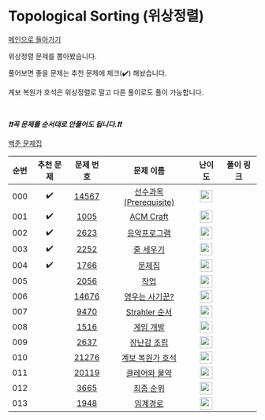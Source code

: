 # Topological Sorting (위상정렬)

[메인으로 돌아가기](https://github.com/tony9402/baekjoon)

위상정렬 문제를 뽑아봤습니다.

풀어보면 좋을 문제는 추천 문제에 체크(:heavy_check_mark:) 해놨습니다.

계보 복원가 호석은 위상정렬로 말고 다른 풀이로도 풀이 가능합니다.

<br>

***❗️❗️꼭 문제를 순서대로 안풀어도 됩니다.❗️❗️***

[백준 문제집](https://www.acmicpc.net/workbook/view/7165)


|순번|추천 문제|문제 번호|문제 이름|난이도|풀이 링크|
|:--:|:--:|:--:|:--:|:--:|:--:|
|000|:heavy_check_mark:|<a href="https://www.acmicpc.net/problem/14567" target="_blank">14567</a>|<a href="https://www.acmicpc.net/problem/14567" target="_blank">선수과목 (Prerequisite)</a>|<img height="25px" width="25px" src="https://static.solved.ac/tier_small/11.svg"/>||
|001|:heavy_check_mark:|<a href="https://www.acmicpc.net/problem/1005" target="_blank">1005</a>|<a href="https://www.acmicpc.net/problem/1005" target="_blank">ACM Craft</a>|<img height="25px" width="25px" src="https://static.solved.ac/tier_small/13.svg"/>||
|002|:heavy_check_mark:|<a href="https://www.acmicpc.net/problem/2623" target="_blank">2623</a>|<a href="https://www.acmicpc.net/problem/2623" target="_blank">음악프로그램</a>|<img height="25px" width="25px" src="https://static.solved.ac/tier_small/13.svg"/>||
|003|:heavy_check_mark:|<a href="https://www.acmicpc.net/problem/2252" target="_blank">2252</a>|<a href="https://www.acmicpc.net/problem/2252" target="_blank">줄 세우기</a>|<img height="25px" width="25px" src="https://static.solved.ac/tier_small/13.svg"/>||
|004|:heavy_check_mark:|<a href="https://www.acmicpc.net/problem/1766" target="_blank">1766</a>|<a href="https://www.acmicpc.net/problem/1766" target="_blank">문제집</a>|<img height="25px" width="25px" src="https://static.solved.ac/tier_small/14.svg"/>||
|005||<a href="https://www.acmicpc.net/problem/2056" target="_blank">2056</a>|<a href="https://www.acmicpc.net/problem/2056" target="_blank">작업</a>|<img height="25px" width="25px" src="https://static.solved.ac/tier_small/12.svg"/>||
|006||<a href="https://www.acmicpc.net/problem/14676" target="_blank">14676</a>|<a href="https://www.acmicpc.net/problem/14676" target="_blank">영우는 사기꾼?</a>|<img height="25px" width="25px" src="https://static.solved.ac/tier_small/13.svg"/>||
|007||<a href="https://www.acmicpc.net/problem/9470" target="_blank">9470</a>|<a href="https://www.acmicpc.net/problem/9470" target="_blank">Strahler 순서</a>|<img height="25px" width="25px" src="https://static.solved.ac/tier_small/13.svg"/>||
|008||<a href="https://www.acmicpc.net/problem/1516" target="_blank">1516</a>|<a href="https://www.acmicpc.net/problem/1516" target="_blank">게임 개발</a>|<img height="25px" width="25px" src="https://static.solved.ac/tier_small/13.svg"/>||
|009||<a href="https://www.acmicpc.net/problem/2637" target="_blank">2637</a>|<a href="https://www.acmicpc.net/problem/2637" target="_blank">장난감 조립</a>|<img height="25px" width="25px" src="https://static.solved.ac/tier_small/14.svg"/>||
|010||<a href="https://www.acmicpc.net/problem/21276" target="_blank">21276</a>|<a href="https://www.acmicpc.net/problem/21276" target="_blank">계보 복원가 호석</a>|<img height="25px" width="25px" src="https://static.solved.ac/tier_small/14.svg"/>||
|011||<a href="https://www.acmicpc.net/problem/20119" target="_blank">20119</a>|<a href="https://www.acmicpc.net/problem/20119" target="_blank">클레어와 물약</a>|<img height="25px" width="25px" src="https://static.solved.ac/tier_small/15.svg"/>||
|012||<a href="https://www.acmicpc.net/problem/3665" target="_blank">3665</a>|<a href="https://www.acmicpc.net/problem/3665" target="_blank">최종 순위</a>|<img height="25px" width="25px" src="https://static.solved.ac/tier_small/15.svg"/>||
|013||<a href="https://www.acmicpc.net/problem/1948" target="_blank">1948</a>|<a href="https://www.acmicpc.net/problem/1948" target="_blank">임계경로</a>|<img height="25px" width="25px" src="https://static.solved.ac/tier_small/16.svg"/>||